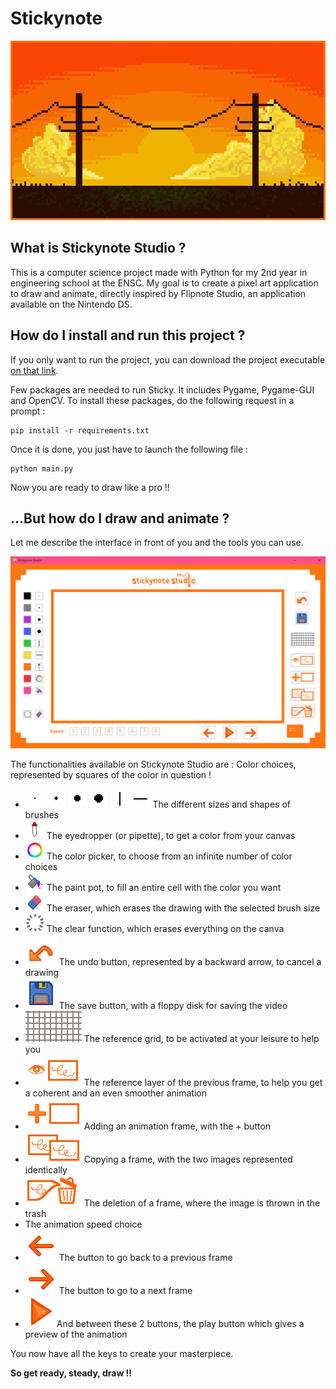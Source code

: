 ﻿# Stickynote

![demo gif](readme_images/demo_gif.gif)

## What is Stickynote Studio ?

This is a computer science project made with Python for my 2nd year in engineering school at the ENSC. My goal is to create a pixel art application to draw and animate, directly inspired by Flipnote Studio, an application available on the Nintendo DS.

## How do I install and run this project ?

If you only want to run the project, you can download the project executable [on that link](https://drive.google.com/file/d/1TA5sFe7A86OtN9kfzm421x26UZ5aVNVR/view?usp=sharing).

Few packages are needed to run Sticky. It includes Pygame, Pygame-GUI and OpenCV.
To install these packages, do the following request in a prompt :

```
pip install -r requirements.txt
```

Once it is done, you just have to launch the following file :

```
python main.py
```

Now you are ready to draw like a pro !!

## ...But how do I draw and animate ?

Let me describe the interface in front of you and the tools you can use.

![image info](readme_images/1.PNG)

The functionalities available on Stickynote Studio are :
Color choices, represented by squares of the color in question !

- ![image info](/scripts/icons/size_one.png) ![image info](/scripts/icons/size_two.png) ![image info](/scripts/icons/size_three.png) ![image info](/scripts/icons/size_four.png) ![image info](/scripts/icons/verti.png) ![image info](/scripts/icons/horiz.png) The different sizes and shapes of brushes
- ![image info](/scripts/icons/pipette.png) The eyedropper (or pipette), to get a color from your canvas
- ![image info](/scripts/icons/colorpick.png) The color picker, to choose from an infinite number of color choices
- ![image info](/scripts/icons/fill.png) The paint pot, to fill an entire cell with the color you want
- ![image info](/scripts/icons/gomme.png) The eraser, which erases the drawing with the selected brush size
- ![image info](/scripts/icons/clear.png) The clear function, which erases everything on the canva
- ![image info](/scripts/icons/undo.png) The undo button, represented by a backward arrow, to cancel a drawing
- ![image info](/scripts/icons/save.png) The save button, with a floppy disk for saving the video
- ![image info](/scripts/icons/gridpattern.png) The reference grid, to be activated at your leisure to help you
- ![image info](/scripts/icons/layer.png) The reference layer of the previous frame, to help you get a coherent and an even smoother animation
- ![image info](/scripts/icons/add.png) Adding an animation frame, with the + button
- ![image info](/scripts/icons/copy.png) Copying a frame, with the two images represented identically
- ![image info](/scripts/icons/remove.png) The deletion of a frame, where the image is thrown in the trash
- The animation speed choice
- ![image info](/scripts/icons/prev.png) The button to go back to a previous frame
- ![image info](/scripts/icons/next.png) The button to go to a next frame
- ![image info](/scripts/icons/play.png)And between these 2 buttons, the play button which gives a preview of the animation

You now have all the keys to create your masterpiece.

**So get ready, steady, draw !!**
